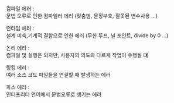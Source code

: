 컴파일 에러 : <br>
문법 오류로 인한 컴파일러 에러 (맞춤범, 문장부호, 잘못된 변수사용 ...) <br>

런타임 에러 : <br>
설계 미숙,기계적 결함으로 인한 에러 (무한 루프, 널 포인트, divide by 0 ...) <br>

논리 에러 : <br>
컴파일 및 실행은 되지만, 사용자의 의도와 다르게 작업이 수행될 떄

링킹 에러 : <br>
여러 소스 코드 파일들을 연결할 때 발생하는 에러

파스 에러 : <br>
인터프리터 언어에서 문법오류로 생기는 에러

